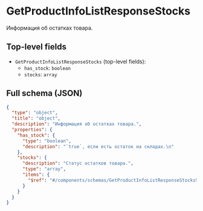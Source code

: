 # GetProductInfoListResponseStocks

Информация об остатках товара.

## Top-level fields
- `GetProductInfoListResponseStocks` (top-level fields):
  - `has_stock`: `boolean`
  - `stocks`: `array`

## Full schema (JSON)
```json
{
  "type": "object",
  "title": "object",
  "description": "Информация об остатках товара.",
  "properties": {
    "has_stock": {
      "type": "boolean",
      "description": "`true`, если есть остаток на складах.\n"
    },
    "stocks": {
      "description": "Статус остатков товара.",
      "type": "array",
      "items": {
        "$ref": "#/components/schemas/GetProductInfoListResponseStocksStock"
      }
    }
  }
}
```
